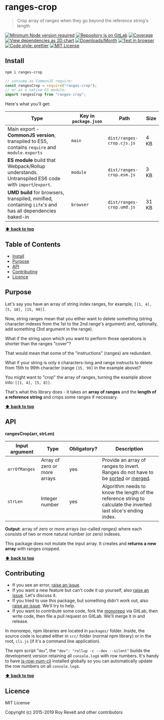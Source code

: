# ranges-crop

> Crop array of ranges when they go beyond the reference string's length

[![Minimum Node version required][node-img]][node-url]
[![Repository is on GitLab][gitlab-img]][gitlab-url]
[![Coverage][cov-img]][cov-url]
[![View dependencies as 2D chart][deps2d-img]][deps2d-url]
[![Downloads/Month][downloads-img]][downloads-url]
[![Test in browser][runkit-img]][runkit-url]
[![Code style: prettier][prettier-img]][prettier-url]
[![MIT License][license-img]][license-url]

## Install

```bash
npm i ranges-crop
```

```js
// consume as CommonJS require:
const rangesCrop = require("ranges-crop");
// or as a native ES module:
import rangesCrop from "ranges-crop";
```

Here's what you'll get:

| Type                                                                                                    | Key in `package.json` | Path                      | Size  |
| ------------------------------------------------------------------------------------------------------- | --------------------- | ------------------------- | ----- |
| Main export - **CommonJS version**, transpiled to ES5, contains `require` and `module.exports`          | `main`                | `dist/ranges-crop.cjs.js` | 4 KB  |
| **ES module** build that Webpack/Rollup understands. Untranspiled ES6 code with `import`/`export`.      | `module`              | `dist/ranges-crop.esm.js` | 3 KB  |
| **UMD build** for browsers, transpiled, minified, containing `iife`'s and has all dependencies baked-in | `browser`             | `dist/ranges-crop.umd.js` | 31 KB |

**[⬆ back to top](#)**

## Table of Contents

- [Install](#markdown-header-install)
- [Purpose](#markdown-header-purpose)
- [API](#markdown-header-api)
- [Contributing](#markdown-header-contributing)
- [Licence](#markdown-header-licence)

## Purpose

Let's say you have an array of string index ranges, for example, `[[1, 4], [5, 10], [15, 99]]`.

Now, string ranges mean that you either want to delete something (string character indexes from the 1st to the 2nd range's argument) and, optionally, add something (3rd argument in the range).

What if the string upon which you want to perform those operations is shorter than the ranges "cover"?

That would mean that some of the "instructions" (ranges) are redundant.

What if your string is only `8` characters-long and range instructs to delete from 15th to 99th character (range `[15, 99]` in the example above)?

You might want to "crop" the array of ranges, turning the example above into: `[[1, 4], [5, 8]]`.

That's what this library does - it takes an **array of ranges** and the **length of a reference string** and crops some ranges if necessary.

**[⬆ back to top](#)**

## API

**rangesCrop(arr, strLen)**

| Input argument | Type                         | Obligatory? | Description                                                                                                                                                                                                                 |
| -------------- | ---------------------------- | ----------- | --------------------------------------------------------------------------------------------------------------------------------------------------------------------------------------------------------------------------- |
| `arrOfRanges`  | Array of zero or more arrays | yes         | Provide an array of ranges to invert. Ranges do not have to be [sorted](https://gitlab.com/codsen/codsen/tree/master/packages/ranges-sort) or [merged](https://gitlab.com/codsen/codsen/tree/master/packages/ranges-merge). |
| `strLen`       | Integer number               | yes         | Algorithm needs to know the length of the reference string to calculate the inverted last slice's ending index.                                                                                                             |

**Output**: array of zero or more arrays (so-called _ranges_) where each consists of two or more natural number (or zero) indexes.

This package does not mutate the input array. It creates and **returns a new array** with ranges cropped.

**[⬆ back to top](#)**

## Contributing

- If you see an error, [raise an issue](https:/gitlab.com/codsen/codsen/issues/new?title=ranges-crop%20package%20-%20put%20title%20here).
- If you want a new feature but can't code it up yourself, also [raise an issue](https:/gitlab.com/codsen/codsen/issues/new?title=ranges-crop%20package%20-%20put%20title%20here). Let's discuss it.
- If you tried to use this package, but something didn't work out, also [raise an issue](https:/gitlab.com/codsen/codsen/issues/new?title=ranges-crop%20package%20-%20put%20title%20here). We'll try to help.
- If you want to contribute some code, fork the [monorepo](https://gitlab.com/codsen/codsen/) via GitLab, then write code, then file a pull request on GitLab. We'll merge it in and release.

In monorepo, npm libraries are located in `packages/` folder. Inside, the source code is located either in `src/` folder (normal npm library) or in the root, `cli.js` (if it's a command line application).

The npm script "`dev`", the `"dev": "rollup -c --dev --silent"` builds the development version retaining all `console.log`s with row numbers. It's handy to have [js-row-num-cli](https://www.npmjs.com/package/js-row-num-cli) installed globally so you can automatically update the row numbers on all `console.log`s.

**[⬆ back to top](#)**

## Licence

MIT License

Copyright (c) 2015-2019 Roy Revelt and other contributors

[node-img]: https://img.shields.io/node/v/ranges-crop.svg?style=flat-square&label=works%20on%20node
[node-url]: https://www.npmjs.com/package/ranges-crop
[gitlab-img]: https://img.shields.io/badge/repo-on%20GitLab-brightgreen.svg?style=flat-square
[gitlab-url]: https://gitlab.com/codsen/codsen/tree/master/packages/ranges-crop
[cov-img]: https://img.shields.io/badge/coverage-100%25-brightgreen.svg?style=flat-square
[cov-url]: https://gitlab.com/codsen/codsen/tree/master/packages/ranges-crop
[deps2d-img]: https://img.shields.io/badge/deps%20in%202D-see_here-08f0fd.svg?style=flat-square
[deps2d-url]: http://npm.anvaka.com/#/view/2d/ranges-crop
[downloads-img]: https://img.shields.io/npm/dm/ranges-crop.svg?style=flat-square
[downloads-url]: https://npmcharts.com/compare/ranges-crop
[runkit-img]: https://img.shields.io/badge/runkit-test_in_browser-a853ff.svg?style=flat-square
[runkit-url]: https://npm.runkit.com/ranges-crop
[prettier-img]: https://img.shields.io/badge/code_style-prettier-ff69b4.svg?style=flat-square
[prettier-url]: https://prettier.io
[license-img]: https://img.shields.io/badge/licence-MIT-51c838.svg?style=flat-square
[license-url]: https://gitlab.com/codsen/codsen/blob/master/LICENSE
